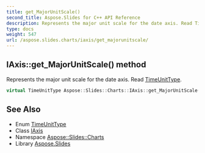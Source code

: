 ```yaml
---
title: get_MajorUnitScale()
second_title: Aspose.Slides for C++ API Reference
description: Represents the major unit scale for the date axis. Read TimeUnitType.
type: docs
weight: 547
url: /aspose.slides.charts/iaxis/get_majorunitscale/
---
```

## IAxis::get_MajorUnitScale() method


Represents the major unit scale for the date axis. Read [TimeUnitType](../../timeunittype/).

```cpp
virtual TimeUnitType Aspose::Slides::Charts::IAxis::get_MajorUnitScale()=0
```

## See Also

* Enum [TimeUnitType](../../timeunittype/)
* Class [IAxis](../)
* Namespace [Aspose::Slides::Charts](../../)
* Library [Aspose.Slides](../../../)